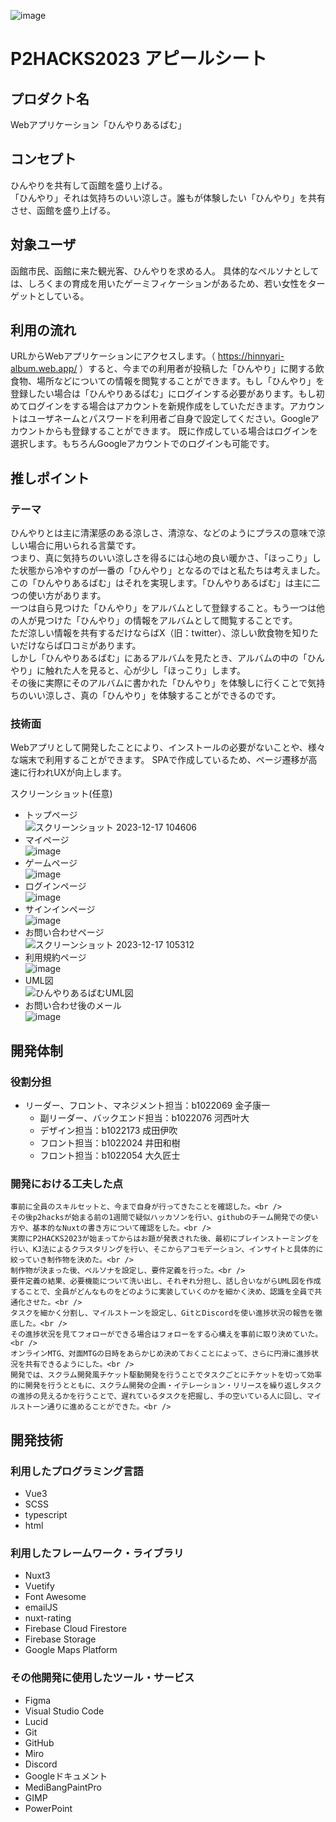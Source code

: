 ![image](https://github.com/p2hacks2023/pre-03/assets/118804479/9e8f6e48-4ac1-4c37-9b0d-a041d56efdb6)
# P2HACKS2023 アピールシート 

## プロダクト名  
Webアプリケーション「ひんやりあるばむ」

## コンセプト  
ひんやりを共有して函館を盛り上げる。 <br /> 
「ひんやり」それは気持ちのいい涼しさ。誰もが体験したい「ひんやり」を共有させ、函館を盛り上げる。


## 対象ユーザ  
函館市民、函館に来た観光客、ひんやりを求める人。
具体的なペルソナとしては、しろくまの育成を用いたゲーミフィケーションがあるため、若い女性をターゲットとしている。

## 利用の流れ  
URLからWebアプリケーションにアクセスします。（ https://hinnyari-album.web.app/ ）すると、今までの利用者が投稿した「ひんやり」に関する飲食物、場所などについての情報を閲覧することができます。もし「ひんやり」を登録したい場合は「ひんやりあるばむ」にログインする必要があります。もし初めてログインをする場合はアカウントを新規作成をしていただきます。アカウントはユーザネームとパスワードを利用者ご自身で設定してください。Googleアカウントからも登録することができます。 既に作成している場合はログインを選択します。もちろんGoogleアカウントでのログインも可能です。

## 推しポイント  
### テーマ
ひんやりとは主に清潔感のある涼しさ、清涼な、などのようにプラスの意味で涼しい場合に用いられる言葉です。<br />
つまり、真に気持ちのいい涼しさを得るには心地の良い暖かさ、「ほっこり」した状態から冷やすのが一番の「ひんやり」となるのではと私たちは考えました。<br />
この「ひんやりあるばむ」はそれを実現します。「ひんやりあるばむ」は主に二つの使い方があります。<br />
一つは自ら見つけた「ひんやり」をアルバムとして登録すること。もう一つは他の人が見つけた「ひんやり」の情報をアルバムとして閲覧することです。<br />
ただ涼しい情報を共有するだけならばX（旧：twitter）、涼しい飲食物を知りたいだけならば口コミがあります。<br />
しかし「ひんやりあるばむ」にあるアルバムを見たとき、アルバムの中の「ひんやり」に触れた人を見ると、心が少し「ほっこり」します。<br />
その後に実際にそのアルバムに書かれた「ひんやり」を体験しに行くことで気持ちのいい涼しさ、真の「ひんやり」を体験することができるのです。
### 技術面
Webアプリとして開発したことにより、インストールの必要がないことや、様々な端末で利用することができます。
SPAで作成しているため、ページ遷移が高速に行われUXが向上します。


スクリーンショット(任意)  
- トップページ
<br />![スクリーンショット 2023-12-17 104606](https://github.com/p2hacks2023/pre-03/assets/118804479/490b9f8a-621f-4687-aec6-1a662bdb465a)
- マイページ
<br />![image](https://github.com/p2hacks2023/pre-03/assets/118804479/1a8d16f5-a147-4bba-a3cf-7f5d954ffd62)
- ゲームページ
<br />![image](https://github.com/p2hacks2023/pre-03/assets/118804479/50a2543e-15f2-4f7e-9082-001f77356a3e)
- ログインページ
<br />![image](https://github.com/p2hacks2023/pre-03/assets/118804479/b5c9aa6b-1bdd-461d-b1c0-571be9a4ea6f)
- サインインページ
<br />![image](https://github.com/p2hacks2023/pre-03/assets/118804479/efb3ccaf-3231-496e-8d22-ff98f7a15a93)
- お問い合わせページ
<br />![スクリーンショット 2023-12-17 105312](https://github.com/p2hacks2023/pre-03/assets/118804479/fcb5df07-10fe-420f-8559-884efc9e7018)
- 利用規約ページ
<br />![image](https://github.com/p2hacks2023/pre-03/assets/118804479/b1ebeae9-e8bb-4013-8450-4ca3faea8665)
- UML図
<br />![ひんやりあるばむUML図](https://github.com/p2hacks2023/post-03/assets/120097886/495d32fa-cc46-46d2-8155-2ab1f5594688)
- お問い合わせ後のメール
<br />![image](https://github.com/p2hacks2023/pre-03/assets/118804479/1b994ccf-62bc-43f3-ab82-1033d8e7cc67)





## 開発体制  

### 役割分担  
- リーダー、フロント、マネジメント担当：b1022069 金子康一
    - 副リーダー、バックエンド担当：b1022076 河西叶大
    - デザイン担当：b1022173 成田伊吹
    - フロント担当：b1022024 井田和樹
    - フロント担当：b1022054 大久匠士　

### 開発における工夫した点  
    事前に全員のスキルセットと、今まで自身が行ってきたことを確認した。<br />
    その後p2hacksが始まる前の1週間で疑似ハッカソンを行い、githubのチーム開発での使い方や、基本的なNuxtの書き方について確認をした。<br />
    実際にP2HACKS2023が始まってからはお題が発表された後、最初にブレインストーミングを行い、KJ法によるクラスタリングを行い、そこからアコモデーション、インサイトと具体的に絞っていき制作物を決めた。<br />
    制作物が決まった後、ペルソナを設定し、要件定義を行った。<br />
    要件定義の結果、必要機能について洗い出し、それぞれ分担し、話し合いながらUML図を作成することで、全員がどんなものをどのように実装していくのかを細かく決め、認識を全員で共通化させた。<br />
    タスクを細かく分割し、マイルストーンを設定し、GitとDiscordを使い進捗状況の報告を徹底した。<br />
    その進捗状況を見てフォローができる場合はフォローをする心構えを事前に取り決めていた。<br />
    オンラインMTG、対面MTGの日時をあらかじめ決めておくことによって、さらに円滑に進捗状況を共有できるようにした。<br />
    開発では、スクラム開発風チケット駆動開発を行うことでタスクごとにチケットを切って効率的に開発を行うとともに、スクラム開発の企画・イテレーション・リリースを繰り返しタスクの進捗の見えるかを行うことで、遅れているタスクを把握し、手の空いている人に回し、マイルストーン通りに進めることができた。<br />

## 開発技術 

### 利用したプログラミング言語  
- Vue3
- SCSS
- typescript
- html

### 利用したフレームワーク・ライブラリ  
- Nuxt3
- Vuetify
- Font Awesome
- emailJS
- nuxt-rating
- Firebase Cloud Firestore
- Firebase Storage
- Google Maps Platform

### その他開発に使用したツール・サービス
- Figma
- Visual Studio Code
- Lucid
- Git
- GitHub
- Miro
- Discord
- Googleドキュメント
- MediBangPaintPro
- GIMP
- PowerPoint
